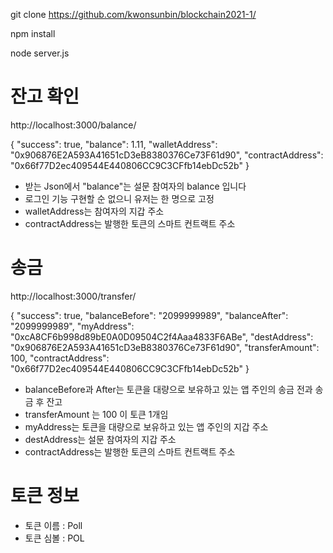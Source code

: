 git clone https://github.com/kwonsunbin/blockchain2021-1/

npm install 

node server.js

# 잔고 확인 
http://localhost:3000/balance/

{
    "success": true,
    "balance": 1.11,
    "walletAddress": "0x906876E2A593A41651cD3eB8380376Ce73F61d90",
    "contractAddress": "0x66f77D2ec409544E440806CC9C3CFfb14ebDc52b"
}

* 받는 Json에서 "balance"는 설문 참여자의 balance 입니다 
* 로그인 기능 구현할 순 없으니 유저는 한 명으로 고정
* walletAddress는 참여자의 지갑 주소
* contractAddress는 발행한 토큰의 스마트 컨트랙트 주소

# 송금
http://localhost:3000/transfer/ 

{
    "success": true,
    "balanceBefore": "2099999989",
    "balanceAfter": "2099999989",
    "myAddress": "0xcA8CF6b998d89bE0A0D09504C2f4Aaa4833F6ABe",
    "destAddress": "0x906876E2A593A41651cD3eB8380376Ce73F61d90",
    "transferAmount": 100,
    "contractAddress": "0x66f77D2ec409544E440806CC9C3CFfb14ebDc52b"
}
* balanceBefore과 After는 토큰을 대량으로 보유하고 있는 앱 주인의 송금 전과 송금 후 잔고
* transferAmount 는 100 이 토큰 1개임
* myAddress는 토큰을 대량으로 보유하고 있는 앱 주인의 지갑 주소
* destAddress는 설문 참여자의 지갑 주소
* contractAddress는 발행한 토큰의 스마트 컨트랙트 주소

# 토큰 정보
* 토큰 이름 : Poll
* 토큰 심볼 : POL
